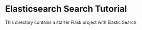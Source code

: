 # Elasticsearch Search Tutorial

This directory contains a starter Flask project with Elastic Search.
